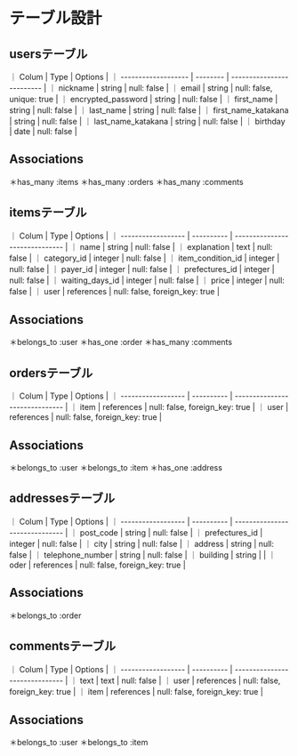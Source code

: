 # テーブル設計

## usersテーブル

｜ Colum               | Type     | Options                   |
｜ ------------------- | -------- | ------------------------- |
｜ nickname            | string   | null: false               |
｜ email               | string   | null: false, unique: true |
｜ encrypted_password  | string   | null: false               |
｜ first_name          | string   | null: false               |
｜ last_name           | string   | null: false               |
｜ first_name_katakana | string   | null: false               |
｜ last_name_katakana  | string   | null: false               |
｜ birthday            | date     | null: false               |

## Associations
＊has_many :items
＊has_many :orders
＊has_many :comments

## itemsテーブル

｜ Colum              | Type       | Options                        |
｜ ------------------ | ---------- | ------------------------------ |
｜ name               | string     | null: false                    |
｜ explanation        | text       | null: false                    |
｜ category_id        | integer    | null: false                    |
｜ item_condition_id  | integer    | null: false                    |
｜ payer_id           | integer    | null: false                    |
｜ prefectures_id     | integer    | null: false                    |
｜ waiting_days_id    | integer    | null: false                    |
｜ price              | integer    | null: false                    |
｜ user               | references | null: false, foreign_key: true |

## Associations
＊belongs_to :user
＊has_one :order
＊has_many :comments

## ordersテーブル

｜ Colum              | Type       | Options                        |
｜ ------------------ | ---------- | ------------------------------ |
｜ item               | references | null: false, foreign_key: true |
｜ user               | references | null: false, foreign_key: true |

## Associations
＊belongs_to :user
＊belongs_to :item
＊has_one :address

## addressesテーブル

｜ Colum              | Type       | Options                        |
｜ ------------------ | ---------- | ------------------------------ |
｜ post_code          | string     | null: false                    |
｜ prefectures_id     | integer    | null: false                    |
｜ city               | string     | null: false                    |
｜ address            | string     | null: false                    |
｜ telephone_number   | string     | null: false                    |
｜ building           | string     |                                |
｜ oder               | references | null: false, foreign_key: true |

## Associations
＊belongs_to :order

## commentsテーブル

｜ Colum              | Type       | Options                        |
｜ ------------------ | ---------- | ------------------------------ |
｜ text               | text       | null: false                    |
｜ user               | references | null: false, foreign_key: true |
｜ item               | references | null: false, foreign_key: true |

## Associations
＊belongs_to :user
＊belongs_to :item